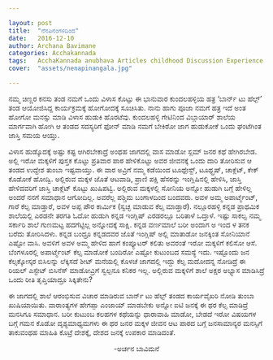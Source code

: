 ```yaml
---

layout: post
title:  "ನೆನಪಿನಂಗಳದಿಂದ"
date:   2016-12-10
author: Archana Bavimane
categories: Acchakannada
tags:	AcchaKannada anubhava Articles childhood Discussion Experience Jeevana Kannada Kannadiga Life Manassu story
cover:  "assets/nenapinangala.jpg"

---
```




ನಮ್ಮ ಚಿಣ್ಣರ ಕನಸು ತಂಡ ನಮಗೆ ಒಂದು ವಿಳಾಸ ಕೊಟ್ಟು ಈ ಭಾನುವಾರ ಕುಂದಲಹಳ್ಳಿಯ ಹತ್ರ ‘ಬಾರ್ನ್ ಟು ಹೆಲ್ಪ್’ ತಂಡ ಆಯೋಜಿಸಿದ್ದ ಕಾರ್ಯಕ್ರಮಕ್ಕೆ ಹೋಗೋದಕ್ಕೆ ಸೂಚಿಸಿತು. ನಾನು ಹಾಗು ಪೂಜಾ ನಮಗೆ ಹತ್ರ ಇದೆ ಅಂತ ಹೋಗೋ ಮನಸ್ಸು ಮಾಡಿ ವಿಳಾಸ ಹುಡುಕಿ ಹೊರಟೆವು. ಕುಂದಲಹಳ್ಳಿ ಗೇಟಿನಿಂದ ವಿಬ್ಗಾಯಾರ್ ಶಾಲೆಯ ಮಾರ್ಗವಾಗಿ ಹೋಗಿ ಆ ತಂಡದ ಸದಸ್ಯರಿಗೆ ಫೋನ್ ಮಾಡಿ ನಮಗೆ ಬೇಕಿರೋ ಜಾಗ ಹುಡುಕೋಕೆ ಒಂದು ಘಂಟೆಗಿಂತ ಜಾಸ್ತಿ ಸಮಯ ಆಯ್ತು.<!--more-->

ವಿಳಾಸ ಹುಡ್ಕೊದಕ್ಕೆ ಅಷ್ಟು ಕಷ್ಟ ಆಗಿರಬೇಕಾದ್ರೆ ಅಂಥಹ ಜಾಗದಲ್ಲಿ ವಾಸ ಮಾಡೋ ಸ್ಲಮ್ ಜನರ ಕಥೆ ಹೇಗಿರಬೇಡ. ಅಲ್ಲಿ ಇರೋ ಮಕ್ಕಳಿಗೆ ಪುಸ್ತಕ ಕೊಟ್ಟು ಪ್ರತಿವಾರ ಪಾಠ ಹೇಳಿಕೊಟ್ಟು ಅವರ ಜೀವನಕ್ಕೆ ಒಂದು ದಾರಿ ತೋರಿಸುವ ಆ ತಂಡದ ಉದ್ದೇಶ ತುಂಬಾ ಇಷ್ಟವಾಯ್ತು. ಈ ವಾರ ಅವ್ರಿಗೆ ನಮ್ಮ ಕಡೆಯಿಂದ ಟೂಥ್ಪೇಸ್ಟ್, ಟೂಥ್ಬ್ರಷ್, ಚಾಕ್ಲೆಟ್, ಕೇಕ್ ಕೊಡೋಕೆ ಹೋದ್ವಿ. ಅಲ್ಲಿರುವ ಮಕ್ಕಳ ಜೊತೆ ಆಟವಾಡಿ, ಪ್ರಾಣಿ ಪಕ್ಷಿ ಹೆಸರನ್ನು ಇಂಗ್ಲಿಷಿನಲ್ಲಿ ಹೇಳಿಸಿ, ಜಾಸ್ತಿ ಹೇಳಿದವರಿಗೆ ಜಾಸ್ತಿ ಚಾಕ್ಲೆಟ್ ಕೊಟ್ಟು ಖುಷಿಪಟ್ವಿ. ಅಲ್ಲಿರುವ ಮಕ್ಕಳಲ್ಲಿ ಸೋನಿಯ ಅನ್ನೋ ಹುಡುಗಿ ಬಗ್ಗೆ ಹೇಳಿಲ್ಲ ಅಂದರೆ ನನಗೆ ಸಮಾಧಾನ ಆಗೋದಿಲ್ಲ. ಅವರೆಲ್ಲ ಪಶ್ಚಿಮ ಬಂಗಾಳದಿಂದ ಬಂದವರು. ಅವಳ ಅಮ್ಮ ಅಪಾರ್ಟ್ಮೆಂಟ್, ಗಾರೆ ಕೆಲ್ಸ ಮಾಡ್ತಾರೆ, ಅವಳ ಅಪ್ಪ ಪೌರ ಕಾರ್ಮಿಕ (ಸ್ವಚ್ಛ ಮಾಡುವ ಕೆಲ್ಸ ಮಾಡ್ತಾರೆ). ನಲ್ಲೂರಹಳ್ಳಿ ಕನ್ನಡ ಪ್ರಾಥಮಿಕ ಶಾಲೆಯಲ್ಲಿ ಎರಡನೇ ತರಗತಿ ಓದೋ ಹುಡುಗಿ ಕನ್ನಡ ಇಂಗ್ಲಿಷ್ ಎರಡರಲ್ಲೂ  ಬರಿತಾಳೆ ಒದ್ತಾಳೆ. ಇಷ್ಟು ಸಾಕಲ್ವ ನಮ್ಮ ಸರ್ಕಾರಿ ಶಾಲೆ ಗುಣಮಟ್ಟ ಹದಗೆಟ್ಟಿಲ್ಲ ಅನ್ನೋದಕ್ಕೆ ಸಾಕ್ಷಿ. ಕನ್ನಡ ವರ್ಣಮಾಲೆ ಬರೀ ಅಂದಾಗ ಅ ಇಂದ ಳ ತನಕ ಬರೆದು ತೋರಿಸಿದಳು. ಕನ್ನಡ ಬಂದ್ರೂ ಕನ್ನಡದವರ ಜೊತೆ ಇಂಗ್ಲಿಷ್ ಅಲ್ಲಿ ಮಾತಾಡೋ ಜನಕ್ಕಿಂತ ಸೋನಿಯಾನೆ ಎಷ್ಟೋ ವಾಸಿ. ಅವಳಿಗೆ ಅವಳ ಅಮ್ಮ ಹೇಳಿದ ಹಾಗೆ ಕಂಪ್ಯೂಟರ್ ಕಲಿತು ಅವರಂತೆ ಇರೋ ಮಕ್ಕಳಿಗೆ ಕಲಿಸೋ ಆಸೆ. ಬೆಂಗಳೂರಲ್ಲಿ ಅಪಾರ್ಟ್ಮೆಂಟ್ ಕೆಲ್ಸ ಮಾಡೋಕೆ ಬಂದಿರೋ ಎಷ್ಟೋ ಕುಟುಂಬದ ಸಮಸ್ಯೆ ಇದು. ಇಷ್ಟೊಂದು ಜನ ಕೆಲ್ಸಕ್ಕೋಸ್ಕರ ಬಿಸಿಲನ್ನು ಲೆಕ್ಕಿಸದೆ ಶೀಟ್ ಮನೆಯಲ್ಲಿ ಕೊಳಚೆ ಜಾಗದಲ್ಲಿ ಇದ್ದು ಕೆಲ್ಸ ಮದೋದನ್ನ ನೋಡಿದ್ರೆ ಈ ರಿಯಲ್ ಎಸ್ಟೇಟ್ ಬಿಸಿನೆಸ್ ಮಾಡೋವ್ರಿಗೆ ಸ್ವಲ್ಪನೂ ಕನಿಕರ ಇಲ್ಲ. ಅಲ್ಲಿರುವ ಮಕ್ಕಳಿಗೆ ಶಾಲೆ ಅಕ್ಷರ ಅಭ್ಯಾಸ ಮಾಡಿಸಿದ್ರೆ ಒಂದು ರೀತಿ ತೃಪ್ತಿಯಾದ್ರೂ ಸಿಕ್ಕಿತೇನು?

ಈ ಜಾಗದಲ್ಲಿ ಶಾಲೆ ಆರಂಭಿಸುವ ವಿಚಾರ ಮಾಡಿರುವ ಬಾರ್ನ್ ಟು ಹೆಲ್ಪ್ ತಂಡದ ಕಾರ್ಯವೈಖರಿ ನೋಡಿ ತುಂಬಾ ಖುಷಿಯಾಯಿತು. ವಾರಾಂತ್ಯಗಳ ಹೇಗಪ್ಪಾ ಎಂಜಾಯ್ ಮಾಡಬೇಕು ಅನ್ನೋ ಐ‌ಟಿ ಜನಕ್ಕೆ ಈ ಥರ ಕೆಲ್ಸ ಮಾಡಿದ್ರೆ ಮನಸಿಗೂ ಸಮಾಧಾನ. ಬರೀ ಕುಟುಂಬ ಕಲಹಗಳ ಕಥೆಯನ್ನು ಧಾರಾವಾಹಿ ಮಾಡೋ, ಬೇಡದೆ ಇರೋ ವಿಷಯಗಳ ಬಗ್ಗೆ ಗಮನ ಕೊಡೋ ದೃಶ್ಯಮಾಧ್ಯಮಗಳು ಈ ಥರ ಜನರ ಮಕ್ಕಳ ಜೀವನ ಆಟ ಪಾಠದ ಬಗ್ಗೆ ಜನಸಾಮಾನ್ಯರ ಮನಸ್ಸಿಗೆ ತಾಕುವಂಥಹ ಮಾಹಿತಿ ಕೊಟ್ರೆ ದೇಶಕ್ಕೆ, ದೇಶದ ಜನಕ್ಕೆ ಉಪಕಾರ ಮಾಡಿದಂತೆ.


<p align ="center">-ಅರ್ಚನ ಬಾವಿಮನೆ</p>
